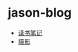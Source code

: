 # jason-blog

  * [读书笔记](https://github.com/johnsonfloyd/jason-blog/labels/book)
  * [摄影](https://github.com/johnsonfloyd/jason-blog/labels/photograph)

